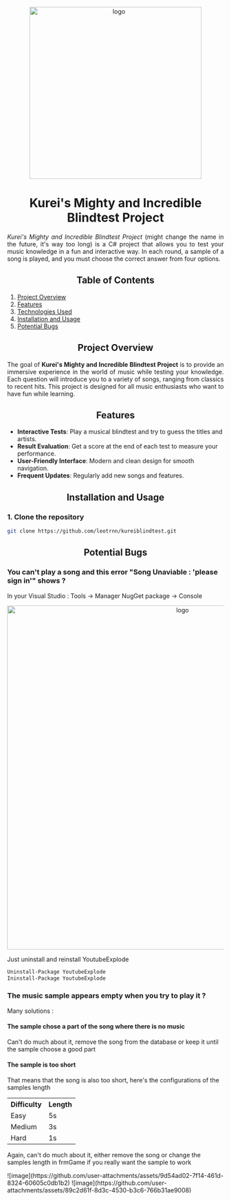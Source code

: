 <p align="center">
    <img src="https://github.com/user-attachments/assets/420e8260-a19c-4e91-a091-7b8aa4c59bd0" alt="logo" width="400">
</p>

<h1 align="center">Kurei's Mighty and Incredible Blindtest Project</h1>

<p align="justify"><em>Kurei's Mighty and Incredible Blindtest Project</em> (might change the name in the future, it's way too long) is a C# project that allows you to test your music knowledge in a fun and interactive way. In each round, a sample of a song is played, and you must choose the correct answer from four options.</p>

<h2 align="center">Table of Contents</h2>

1. [Project Overview](#project-overview)
2. [Features](#features)
3. [Technologies Used](#technologies-used)
4. [Installation and Usage](#installation-and-usage)
5. [Potential Bugs](#potential-bugs)

<h2 align="center">Project Overview</h2>

<p align="justify">The goal of <strong>Kurei's Mighty and Incredible Blindtest Project</strong> is to provide an immersive experience in the world of music while testing your knowledge. Each question will introduce you to a variety of songs, ranging from classics to recent hits. This project is designed for all music enthusiasts who want to have fun while learning.</p>

<h2 align="center">Features</h2>

- **Interactive Tests**: Play a musical blindtest and try to guess the titles and artists.
- **Result Evaluation**: Get a score at the end of each test to measure your performance.
- **User-Friendly Interface**: Modern and clean design for smooth navigation.
- **Frequent Updates**: Regularly add new songs and features.

<h2 align="center">Installation and Usage</h2>

<h3>1. Clone the repository</h3>

```bash
git clone https://github.com/leotrnn/kureiblindtest.git
```

<h2 align="center">Potential Bugs</h2>

<h3>You can't play a song and this error "Song Unaviable : 'please sign in'" shows ?</h3>
<p align="justify">In your Visual Studio : Tools -> Manager NugGet package -> Console</p>
<p align="center">
    <img src="https://github.com/user-attachments/assets/ee6ecae1-116a-439d-8f8c-ac6fd7d7e997" alt="logo" width="800">
</p>
<p align="justify">Just uninstall and reinstall YoutubeExplode</p>

```bash
Uninstall-Package YoutubeExplode
Ininstall-Package YoutubeExplode
```

<h3>The music sample appears empty when you try to play it ?</h3>

<p align="Justify">Many solutions :</p>

<h4>The sample chose a part of the song where there is no music</h4>
<p>Can't do much about it, remove the song from the database or keep it until the sample choose a good part</p>

<h4>The sample is too short</h4>
<p>That means that the song is also too short, here's the configurations of the samples length</p>
<table>
    <tr>
        <th>Difficulty</th>
        <th>Length</th>
    </tr>
    <tr>
        <td>Easy</td>
        <td>5s</td>
    </tr>
     <tr>
        <td>Medium</td>
        <td>3s</td>
    </tr>
     <tr>
        <td>Hard</td>
        <td>1s</td>
    </tr>
</table>
<p>Again, can't do much about it, either remove the song or change the samples length in frmGame if you really want the sample to work</p>
![image](https://github.com/user-attachments/assets/9d54ad02-7f14-461d-8324-60605c0db1b2)
![image](https://github.com/user-attachments/assets/89c2d61f-8d3c-4530-b3c6-766b31ae9008)


